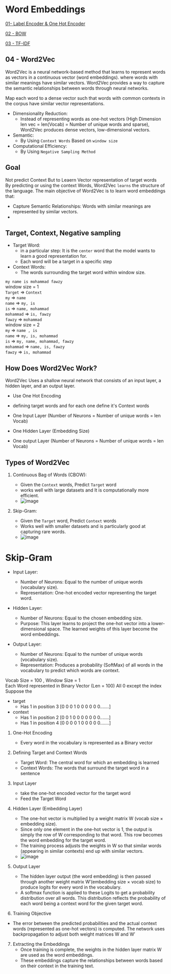 # Word Embeddings

[01- Label Encoder & One Hot Encoder](https://github.com/Fawzy-AI-Explorer/NLP-Tea/tree/main/02-Word%20Embeddings/2.1-Label%20Encoder%20and%20One%20Hot%20Encoder)   

[02 - BOW](https://github.com/Fawzy-AI-Explorer/NLP-Tea/tree/main/02-Word%20Embeddings/2.2-BOW)   

[03 - TF-IDF](https://github.com/Fawzy-AI-Explorer/NLP-Tea/tree/main/02-Word%20Embeddings/2.3-TF_IDF)   

## 04 - Word2Vec

Word2Vec is a neural network-based method that learns to represent words as vectors in a continuous vector (word embeddings). where words with similar meanings have similar vectors. Word2Vec provides a way to capture the semantic relationships between words through neural networks.  

Map each word to a dense vector such that words with common contexts in the corpus have similar vector representations.  


- Dimensionality Reduction:
  - Instead of representing words as one-hot vectors (High Dimension len vec = len(Vocab) = Number of unique words and sparse), Word2Vec produces dense vectors, low-dimensional vectors.  
- Semantic:
  - By Using `Context Words` Based on `window size` 
- Computational Efficiency:
  - By Using `Negative Sampling Method`  

## Goal

Not predict Context But to Leaern Vector representation of target words  
By predicting or using the context Words, Word2Vec `learns` the structure of the language.
The main objective of Word2Vec is to learn word embeddings that:
- Capture Semantic Relationships: Words with similar meanings are represented by similar vectors.
- 
## Target, Context, Negative sampling

- Target Word:
  - in a particular step: It is the `center` word that the model wants to learn a good representation for.
  - Each word will be a target in a specific step  
- Context Words:
  - The words surrounding the target word within window size.

`my name is mohammad fawzy`                
window size = 1    
`Target` => `Context`     
`my` => `name`    
`name` => `my, is`       
`is` => `name, mohammad`         
`mohammad` => `is, fawzy`         
`fawzy` => `mohammad`          
window size = 2           
`my` => `name , is`          
`name` => `my, is, mohammad`          
`is` => `my, name, mohammad, fawzy`          
`mohammad` => `name, is, fawzy`            
`fawzy` => `is, mohammad`           
     




## How Does Word2Vec Work?  

Word2Vec Uses a shallow neural network that consists of an input layer, a hidden layer, and an output layer.  

- Use One Hot Encoding
- defining target words and for each one define it's Context words

- One Input Layer  (Number of Neurons = Number of unique words = len Vocab)
- One Hidden Layer (Embedding Size)
- One output Layer (Number of Neurons = Number of unique words = len Vocab)


## Types of Word2Vec
1. Continuous Bag of Words (CBOW):
   - Given the `Context` words, Predict `Target` word
   - works well with large datasets and It is computationally more efficient.
   - ![image](https://github.com/user-attachments/assets/9ef1f8ad-df42-4b6a-b7c1-068db91398d5)

2. Skip-Gram:
   -  Given the `Target` word, Predict `Context` words
   -  Works well with smaller datasets and is particularly good at capturing rare words.
   -  ![image](https://github.com/user-attachments/assets/bc926c2b-a686-44ae-ba4b-afadf10a233d)



# Skip-Gram

- Input Layer:
  - Number of Neurons: Equal to the number of unique words (vocabulary size).
  - Representation: One-hot encoded vector representing the target word.

- Hidden Layer:
  - Number of Neurons: Equal to the chosen embedding size.
  - Purpose: This layer learns to project the one-hot vector into a lower-dimensional space. The learned weights of this layer become the word embeddings.

- Output Layer:
  - Number of Neurons: Equal to the number of unique words (vocabulary size).
  - Representation: Produces a probability (SoftMax) of all words in the vocabulary to predict which words are context.



Vocab Size = 100 , Window Size = 1   
Each Word represented in Binary Vector (Len = 100) All 0 except the index  
Suppose the     
- target  
   - Has 1 in position 3 [0 0 0 1 0 0 0 0 0 0.......]  
- context      
   - Has 1 in position 2 [0 0 1 0 0 0 0 0 0 0.......]    
   - Has 1 in position 4 [0 0 0 0 1 0 0 0 0 0.......]    

1. One-Hot Encoding     
   - Every word in the vocabulary is represented as a Binary vector
2. Defining Target and Context Words
   - Target Word: The central word for which an embedding is learned
   - Context Words: The words that surround the target word in a sentence
3. Input Layer
   - take the one-hot encoded vector for the target word
   - Feed the Target Word
4. Hidden Layer (Embedding Layer)
   - The one-hot vector is multiplied by a weight matrix W (vocab size × embedding size).
   - Since only one element in the one-hot vector is 1, the output is simply the row of W corresponding to that word. This row becomes the word embedding for the target word.
   - The training process adjusts the weights in W so that similar words (appearing in similar contexts) end up with similar vectors.
   - ![image](https://github.com/user-attachments/assets/635aa4dd-c693-40a6-8894-6c2c76d5d004)

5. Output Layer
   - The hidden layer output (the word embedding) is then passed through another weight matrix W′(embedding size × vocab size) to produce logits for every word in the vocabulary.
   - A softmax function is applied to these Logits to get a probability distribution over all words. This distribution reflects the probability of each word being a context word for the given target word.
6. Training Objective
  - The error between the predicted probabilities and the actual context words (represented as one-hot vectors) is computed.
The network uses backpropagation to adjust both weight matrices W and W′
7. Extracting the Embeddings
   - Once training is complete, the weights in the hidden layer matrix W are used as the word embeddings.
   - These embeddings capture the relationships between words based on their context in the training text.










